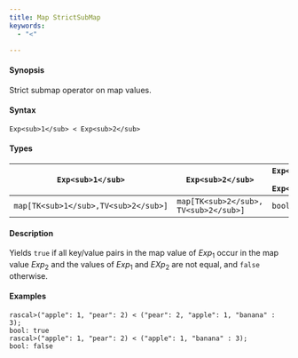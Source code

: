 ```yaml
---
title: Map StrictSubMap
keywords:
  - "<"

---
```


#### Synopsis

Strict submap operator on map values.

#### Syntax

`Exp<sub>1</sub> < Exp<sub>2</sub>`

#### Types

| `Exp<sub>1</sub>`            |  `Exp<sub>2</sub>`             | `Exp<sub>1</sub> < Exp<sub>2</sub>`  |
| --- | --- | --- |
| `map[TK<sub>1</sub>,TV<sub>2</sub>]` |  `map[TK<sub>2</sub>, TV<sub>2</sub>]` | `bool`                |


#### Description

Yields `true` if all key/value pairs in the map value of _Exp_<sub>1</sub> occur in the map value _Exp_<sub>2</sub>
and the values of _Exp_<sub>1</sub> and _EXp_<sub>2</sub> are not equal, and `false` otherwise.

#### Examples


```rascal-shell
rascal>("apple": 1, "pear": 2) < ("pear": 2, "apple": 1, "banana" : 3);
bool: true
rascal>("apple": 1, "pear": 2) < ("apple": 1, "banana" : 3);
bool: false
```


